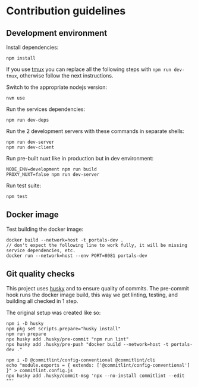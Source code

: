 # Contribution guidelines

## Development environment

Install dependencies:

    npm install

If you use [tmux](https://github.com/tmux/tmux/wiki) you can replace all the following steps with `npm run dev-tmux`, otherwise follow the next instructions.

Switch to the appropriate nodejs version:

    nvm use

Run the services dependencies:

    npm run dev-deps

Run the 2 development servers with these commands in separate shells:

    npm run dev-server
    npm run dev-client

Run pre-built nuxt like in production but in dev environment:

    NODE_ENV=development npm run build
    PROXY_NUXT=false npm run dev-server

Run test suite:

    npm test

## Docker image

Test building the docker image:

    docker build --network=host -t portals-dev .
    // don't expect the following line to work fully, it will be missing service dependencies, etc.
    docker run --network=host --env PORT=8081 portals-dev


## Git quality checks

This project uses [husky](https://typicode.github.io/husky/) and  to ensure quality of commits. The pre-commit hook runs the docker image build, this way we get linting, testing, and building all checked in 1 step.

The original setup was created like so:

```
npm i -D husky
npm pkg set scripts.prepare="husky install"
npm run prepare
npx husky add .husky/pre-commit "npm run lint"
npx husky add .husky/pre-push "docker build --network=host -t portals-dev ."

npm i -D @commitlint/config-conventional @commitlint/cli
echo "module.exports = { extends: ['@commitlint/config-conventional'] }" > commitlint.config.js
npx husky add .husky/commit-msg 'npx --no-install commitlint --edit ""'
```